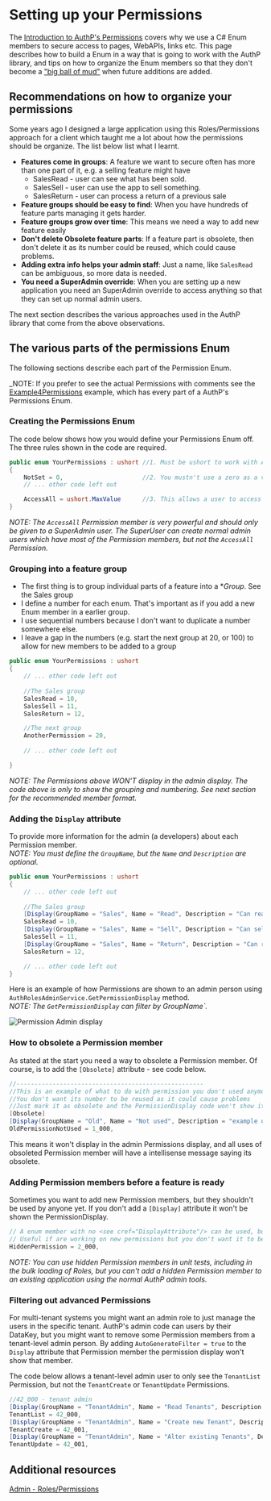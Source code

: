 # Setting up your Permissions

The [Introduction to AuthP's Permissions](https://github.com/JonPSmith/AuthPermissions.AspNetCore/blob/main/docs/concepts/permissions.md) covers why we use a C# Enum members to secure access to pages, WebAPIs, links etc. This page describes how to build a Enum in a way that is going to work with the AuthP library, and tips on how to organize the Enum members so that they don't become a ["big ball of mud"](http://www.laputan.org/mud/) when future additions are added.

## Recommendations on how to organize your permissions

Some years ago I designed a large application using this Roles/Permissions approach for a client which taught me a lot about how the permissions should be organize. The list below list what I learnt.

- **Features come in groups**: A feature we want to secure often has more than one part of it, e.g. a selling feature might have
  - SalesRead - user can see what has been sold.
  - SalesSell - user can use the app to sell something.
  - SalesReturn - user can process a return of a previous sale
- **Feature groups should be easy to find**: When you have hundreds of feature parts managing it gets harder.
- **Feature groups grow over time**: This means we need a way to add new feature easily
- **Don't delete Obsolete feature parts**: If a feature part is obsolete, then don't delete it as its number could be reused, which could cause problems.
- **Adding extra info helps your admin staff**: Just a name, like `SalesRead` can be ambiguous, so more data is needed.
- **You need a SuperAdmin override**: When you are setting up a new application you need an SuperAdmin override to access anything so that they can set up normal admin users.

The next section describes the various approaches used in the AuthP library that come from the above observations. 

## The various parts of the permissions Enum

The following sections describe each part of the Permission Enum.

_NOTE: If you prefer to see the actual Permissions with comments see the [Example4Permissions](https://github.com/JonPSmith/AuthPermissions.AspNetCore/blob/main/Example4.MvcWebApp.IndividualAccounts/PermissionsCode/Example4Permissions.cs) example, which has every part of a AuthP's Permissions Enum.

### Creating the Permissions Enum

The code below shows how you would define your Permissions Enum off. The three rules shown in the code are required.

```c#
public enum YourPermissions : ushort //1. Must be ushort to work with AuthP
{
    NotSet = 0,                      //2. You mustn't use a zero as a valid member for 
    // ... other code left out

    AccessAll = ushort.MaxValue      //3. This allows a user to access every feature
}
```

_NOTE: The `AccessAll` Permission member is very powerful and should only be given to a SuperAdmin user. The SuperUser can create normal admin users which have most of the Permission members, but not the `AccessAll` Permission._ 

### Grouping into a feature group

- The first thing is to group individual parts of a feature into a **Group*. See the Sales group
- I define a number for each enum. That's important as if you add a new Enum member in a earlier group.
- I use sequential numbers because I don't want to duplicate a number somewhere else.
- I leave a gap in the numbers (e.g. start the next group at 20, or 100) to allow for new members to be added to a group

```c#
public enum YourPermissions : ushort 
{
    // ... other code left out 
    
    //The Sales group
    SalesRead = 10,
    SalesSell = 11,
    SalesReturn = 12,

    //The next group
    AnotherPermission = 20,
    
    // ... other code left out

}
```

_NOTE: The Permissions above WON'T display in the admin display. The code above is only to show the grouping and numbering. See next section for the recommended member format._

### Adding the `Display` attribute

To provide more information for the admin (a developers) about each Permission member.  
_NOTE: You must define the `GroupName`, but the `Name` and `Description` are optional._

```c#
public enum YourPermissions : ushort 
{
    // ... other code left out 
    
    //The Sales group
    [Display(GroupName = "Sales", Name = "Read", Description = "Can read any sales")]
    SalesRead = 10,
    [Display(GroupName = "Sales", Name = "Sell", Description = "Can sell items from stock")]
    SalesSell = 11,
    [Display(GroupName = "Sales", Name = "Return", Description = "Can return an item to stock")]
    SalesReturn = 12,

    // ... other code left out
}
```

Here is an example of how Permissions are shown to an admin person using `AuthRolesAdminService.GetPermissionDisplay` method.  
_NOTE: The `GetPermissionDisplay` can filter by GroupName`._

![Permission Admin display](https://github.com/JonPSmith/AuthPermissions.AspNetCore/blob/main/docs/images/ListPermissions.png)

### How to obsolete a Permission member

As stated at the start you need a way to obsolete a Permission member. Of course, is to add the `[Obsolete]` attribute - see code below.

```c#
//----------------------------------------------------
//This is an example of what to do with permission you don't used anymore.
//You don't want its number to be reused as it could cause problems 
//Just mark it as obsolete and the PermissionDisplay code won't show it
[Obsolete]
[Display(GroupName = "Old", Name = "Not used", Description = "example of old permission")]
OldPermissionNotUsed = 1_000,
```

This means it won't display in the admin Permissions display, and all uses of obsoleted Permission member will have a intellisense message saying its obsolete.

### Adding Permission members before a feature is ready

Sometimes you want to add new Permission members, but they shouldn't be used by anyone yet. If you don't add a `[Display]` attribute it won't be shown the PermissionDisplay.

```c#
// A enum member with no <see cref="DisplayAttribute"/> can be used, but won't shown in the PermissionDisplay
// Useful if are working on new permissions but you don't want it to be used by anyone yet 
HiddenPermission = 2_000,
```

_NOTE: You can use hidden Permission members in unit tests, including in the bulk loading of Roles, but you can't add a hidden Permission member to an existing application using the normal AuthP admin tools._

### Filtering out advanced Permissions

For multi-tenant systems you might want an admin role to just manage the users in the specific tenant. AuthP's admin code can users by their DataKey, but you might want to remove some Permission members from a tenant-level admin person. By adding `AutoGenerateFilter = true` to the `Display` attribute that Permission member the permission display won't show that member.

The code below allows a tenant-level admin user to only see the `TenantList` Permission, but not the `TenantCreate` or `TenantUpdate` Permissions.

```c#
//42_000 - tenant admin
[Display(GroupName = "TenantAdmin", Name = "Read Tenants", Description = "Can list Tenants")]
TenantList = 42_000,
[Display(GroupName = "TenantAdmin", Name = "Create new Tenant", Description = "Can create new Tenants", AutoGenerateFilter = true)]
TenantCreate = 42_001,
[Display(GroupName = "TenantAdmin", Name = "Alter existing Tenants", Description = "Can update or move a Tenant", AutoGenerateFilter = true)]
TenantUpdate = 42_001,
```

## Additional resources

[Admin - Roles/Permissions](!!!!)